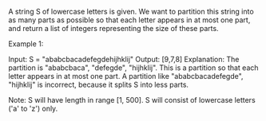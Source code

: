 
A string S of lowercase letters is given.  We want to partition this string into as many parts as possible so that each letter appears in at most one part, and return a list of integers representing the size of these parts.


Example 1:

Input: S = "ababcbacadefegdehijhklij"
Output: [9,7,8]
Explanation:
The partition is "ababcbaca", "defegde", "hijhklij".
This is a partition so that each letter appears in at most one part.
A partition like "ababcbacadefegde", "hijhklij" is incorrect, because it splits S into less parts.



Note:
S will have length in range [1, 500].
S will consist of lowercase letters ('a' to 'z') only.
